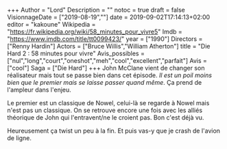 +++
Author = "Lord"
Description = ""
notoc = true
draft = false
VisionnageDate = ["2019-08-19",""]
date = 2019-09-02T17:14:13+02:00
editor = "kakoune"
Wikipedia = "https://fr.wikipedia.org/wiki/58_minutes_pour_vivre5"
Imdb = "https://www.imdb.com/title/tt0099423/"
year = ["1990"]
Directors = ["Renny Hardin"]
Actors = ["Bruce Willis","William Atherton"]
title = "Die Hard 2 : 58 minutes pour vivre"
Avis_possibles = ["nul","long","court","oneshot","meh","cool","excellent","parfait"]
Avis = ["cool"] 
Saga = ["Die Hard"]
+++
John McClane vient de changer son réalisateur mais tout se passe bien dans cet épisode.
*Il est un poil moins bien que le premier mais se laisse passer quand même*.
Ça prend de l'ampleur dans l'enjeu.

Le premier est un classique de Nowel, celui-là se regarde à Nowel mais n'est pas un classique.
On se retrouve encore une fois avec les alliés théorique de John qui l'entravent/ne le croient pas.
Bon c'est déjà vu.

Heureusement ça twist un peu à la fin.
Et puis vas-y que je crash de l'avion de ligne.

